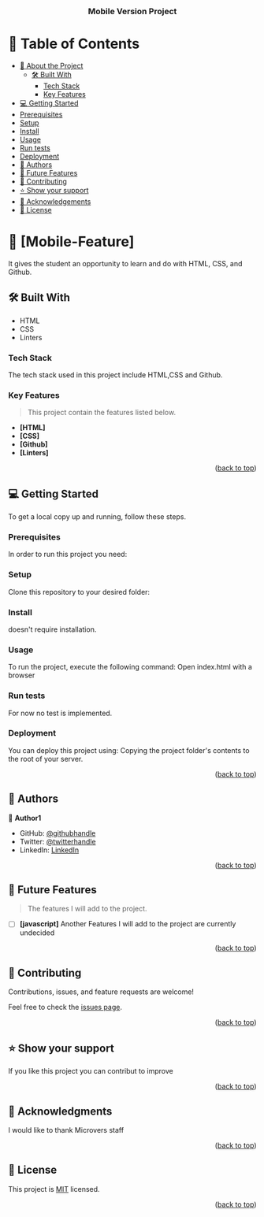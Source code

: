 <a name="readme-top"></a>
<div align="center">


  <br/>

  <h3><b>Mobile Version Project</b></h3>

</div>

<!-- TABLE OF CONTENTS -->

# 📗 Table of Contents

- [📖 About the Project](#about-project)
  - [🛠 Built With](#built-with)
    - [Tech Stack](#tech-stack)
    - [Key Features](#key-features)
 - [💻 Getting Started](#getting-started)
  - [Prerequisites](#prerequisites)
  - [Setup](#setup)
  - [Install](#install)
  - [Usage](#usage)
  - [Run tests](#run-tests)
  - [Deployment](#deployment)
- [👥 Authors](#authors)
- [🔭 Future Features](#future-features)
- [🤝 Contributing](#contributing)
- [⭐️ Show your support](#support)
- [🙏 Acknowledgements](#acknowledgements)
- [📝 License](#license)

<!-- PROJECT DESCRIPTION -->

# 📖 [Mobile-Feature] <a name="about-project"></a>

It gives the student an opportunity to learn and do with HTML, CSS, and Github.


## 🛠 Built With <a name="built-with"></a>
- HTML
- CSS
- Linters
### Tech Stack <a name="tech-stack"></a>

 The tech stack used in this project include HTML,CSS and Github.


<!-- Features -->

### Key Features <a name="key-features"></a>

> This project contain the features listed below.

- **[HTML]**
- **[CSS]**
- **[Github]**
- **[Linters]**


<p align="right">(<a href="#readme-top">back to top</a>)</p>

<!-- GETTING STARTED -->

## 💻 Getting Started <a name="getting-started"></a>


To get a local copy up and running, follow these steps.

### Prerequisites

In order to run this project you need:


### Setup

Clone this repository to your desired folder:


### Install

doesn't require installation.



### Usage

To run the project, execute the following command:
Open index.html with a browser


### Run tests

For now no test is implemented.


### Deployment

You can deploy this project using:
Copying the project folder's contents to the root of 
your server.

<p align="right">(<a href="#readme-top">back to top</a>)</p>

<!-- AUTHORS -->

## 👥 Authors <a name="authors"></a>


👤 **Author1**

- GitHub: [@githubhandle](https://github.com/tes-nat)
- Twitter: [@twitterhandle](https://twitter.com/tes_nat23)
- LinkedIn: [LinkedIn](https://www.linkedin.com/in/natnael-tesfaye-96488a264/)


<p align="right">(<a href="#readme-top">back to top</a>)</p>

<!-- FUTURE FEATURES -->

## 🔭 Future Features <a name="future-features"></a>

> The features I will add to the project.

- [ ] **[javascript]**
Another Features I will add to the project are currently undecided
<p align="right">(<a href="#readme-top">back to top</a>)</p>

<!-- CONTRIBUTING -->

## 🤝 Contributing <a name="contributing"></a>

Contributions, issues, and feature requests are welcome!

Feel free to check the [issues page](../../issues/).

<p align="right">(<a href="#readme-top">back to top</a>)</p>

<!-- SUPPORT -->

## ⭐️ Show your support <a name="support"></a>


If you like this project you can contribut to improve 

<p align="right">(<a href="#readme-top">back to top</a>)</p>

<!-- ACKNOWLEDGEMENTS -->

## 🙏 Acknowledgments <a name="acknowledgements"></a>


I would like to thank Microvers staff

<p align="right">(<a href="#readme-top">back to top</a>)</p>

<!-- LICENSE -->

## 📝 License <a name="license"></a>

This project is [MIT](./MIT.md) licensed.


<p align="right">(<a href="#readme-top">back to top</a>)</p>
